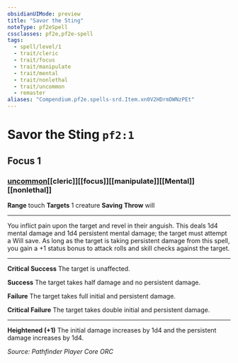 ```yaml
---
obsidianUIMode: preview
title: "Savor the Sting"
noteType: pf2eSpell
cssclasses: pf2e,pf2e-spell
tags:
  - spell/level/1
  - trait/cleric
  - trait/focus
  - trait/manipulate
  - trait/mental
  - trait/nonlethal
  - trait/uncommon
  - remaster
aliases: "Compendium.pf2e.spells-srd.Item.xn0V2HDrmDWNzPEt" 
---
```

# Savor the Sting  `pf2:1`  
## Focus 1
### [uncommon](uncommon "Uncommon Rarity Trait")[[cleric]][[focus]][[manipulate]][[Mental]][[nonlethal]]

**Range** touch
**Targets** 1 creature
**Saving Throw**  will
* * * 
You inflict pain upon the target and revel in their anguish. This deals 1d4 mental damage and 1d4 persistent mental damage; the target must attempt a Will save. As long as the target is taking persistent damage from this spell, you gain a +1 status bonus to attack rolls and skill checks against the target.

* * *

**Critical Success** The target is unaffected.

**Success** The target takes half damage and no persistent damage.

**Failure** The target takes full initial and persistent damage.

**Critical Failure** The target takes double initial and persistent damage.

* * *

**Heightened (+1)** The initial damage increases by 1d4 and the persistent damage increases by 1d4.

*Source: Pathfinder Player Core*
*ORC*